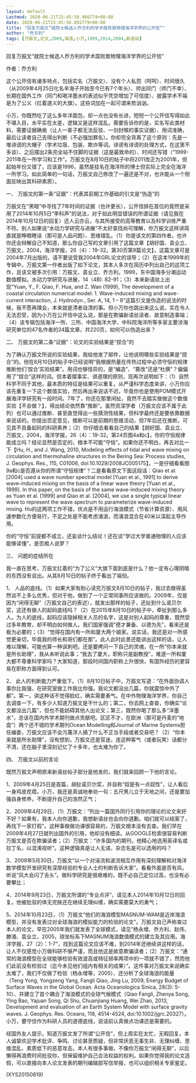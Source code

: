 ```yaml
---
layout: default
Lastmod: 2020-06-21T15:45:58.966774+00:00
date: 2020-06-21T15:45:56.892779+00:00
title: "回复万振文“就院士候选人乔方利的学术腐败致物理海洋学界的公开信”"
author: "乔方利"
tags: [万振文,论文,2009,海浪,小万,1999,2014,2004,新语丝]
---
```


回复万振文“就院士候选人乔方利的学术腐败致物理海洋学界的公开信”

作者：乔方利

这个公开信有诸多特点，包括实名（万振文）、没有个人私怨（呵呵）、时间很久（从2009年4月25日化名辛海子开始至今已有7个年头）、师出同门（师门不幸）、长期在国外工作（同门和喝洋墨水的表述似乎凭空增加了可信度）、披露学术不端是为了公义（扛着道义的大旗）。这些词加在一起可谓来势汹汹。

小万，你既然吃了这么多年洋面包，却一点也没有长进，短短一个公开信写得如此不堪入目，水平实在太差，逻辑又是这样混乱。需要告诉你的是，实名写此类材料，需要证据确凿（让人一辈子都无法反驳、一剑封喉的事实证据）、用词准确，最后让读者自己去得出判断（不必强加罪名）。你却完全背离了这个原则：先是一堆诽谤的大帽子（学术垃圾、包装、欺诈等词。诽谤有诽谤的处理方式，在这里不多谈）、之后摆出2条完全站不住脚的证据（这是最致命的）、时间还写错（“1999-2011年在一所学习和工作”。万振文在8月10日的帖子中将2011改正为2001年，但起始年份又错了，应该是1996，虽然是挂名在海洋所的博士但实际上完全在海洋一所学习。如此简单的一句话，万振文自己修改了一遍还是不对，也许能从一个侧面反映出其科研素质）。

一、	万振文的第一条“证据”：代表其前期工作基础的引文是“伪造”的

万振文在“黑暗”中寻找了7年时间的证据（也许更长），公开信排在首位的竟然是采用了2014年10月5日“李科声”的说法，对于如此明显错误的所谓证据（请见我在2014年10月12日的回复）还人云亦云，与其所接受的高等教育以及科学训练严重不符。别人如果说“水动力学研究与进展”不太好查找尚可理解，你万振文这样讲简直就是睁眼瞎话（那可是人品问题）、思维错乱。（1）你是该文的第四作者。也许你还会辩解自己不知道，那么你自己写的文章引用了这篇文章【胡好国、袁业立、万振文，2004，海洋学报，26（4）：19-32。第30页第9篇论文】，这篇文章可是2004年7月出版的，请不要说受我2004年GRL论文的误导；（2）在这本1999年的专辑中，万振文第一作者出版了如下论文，其本人多次在简历中列出自己的这项工作，且该文被多次引用：万振文、袁业立、乔方利，1999，东中国海多分潮运动数值模拟。水动力学研究与进展，14（4B): 82-91；（3）本来新语丝上出现“Yuan, Y., F. Qiao, F. Hua, and Z. Wan (1999), The development of a coastal circulation numerical model: 1. Wave-induced mixing and wave-current interaction, J. Hydrodyn., Ser. A, 14, 1 – 8”这篇引文是伪造的说法的时候，我不愿再理会，本来就是清者自清的事。但小万你也跳出来这么说，实在令人无法忍受，因为小万在公开信中这么说，那是在欺骗新语丝读者、故意制造事端；（4）该专辑包括海洋一所、三所、中国海洋大学、中科院海洋所等多家主要涉海研究单位的47名作者的24篇文章，共220页，如何可以伪造出来？

二、	万振文的第二条“证据”：论文的实验结果是“捏合”的

为了确认万振文所说的实验结果，我给他发了邮件，让他说明哪些实验结果是“捏合”的。他在8月10日的帖子中已经说明“我根据热量在传热过程中必须守恒的规律推断他们‘捏合’实验结果”。用词也够怪异的，是“编造”、“篡改”还是“杜撰”？偏偏用了“捏合”这样的词。但本着摆事实、讲道理的原则，现再次说明如下：（1）自然科学不同于其他，最本质的特征是结果可以重复。从严谨科学态度来讲，小万你应该先重复一下这个数值实验，然后再出来说话不迟，毕竟你也是使用POM模式开展海洋学研究有一段时间。7年了，你还在那里闲扯，竟然不去踏实做做这个数值实验【不会做？】，得出结论依然靠“推断”。虽然资深学者（万振文应该不属于此列）也可以通过推断、甚至直觉得出一些猜测性结果，但科学最终还是要依靠数据来说话的。你提出否定意见，推断可以是前期的思维活动，但7年后还在推断，可见其不具备起码的科研素养；（2）你仔细去看看自己的结果【胡好国、袁业立、万振文，2004，海洋学报，26（4）：19-32。第24页图4a和c】，你的守恒规律能成立吗？结论显然是否定的，根本不可能“守恒”。如果你还不明白，再去对比一下【Hu, H., and J. Wang, 2010, Modeling effects of tidal and wave mixing on circulation and thermohaline structures in the Bering Sea: Process studies, J. Geophys. Res., 115, C01006, doi:10.1029/2008JC005175】。一是仔细看看图9a和c是否遵从你的所谓“守恒规律”？二是看看原文下面这段话：Qiao et al. [2004] used a wave number spectral model [Yuan et al., 1991] to derive wave-induced mixing on the basis of a linear wave theory [Yuan et al., 1999]. In this paper, on the basis of the same wave-induced mixing theory as Yuan et al. [1999] and Qiao et al. [2004], we use a single typical linear wave to represent the wave spectrum to parameterize wave-induced mixing. Hu的这两项工作不错，优点是不用运行海浪模式（节省计算资源）、用风速参数化方便易行，不足之处是不能考虑涌浪，而涌浪混合在40米以深起主导作用。

你的“守恒”前提都不成立，还妄谈什么结论！还在谈“学过大学普通物理的人应该能够读懂”，是否痴人说梦？

三、	问题的症结所在

我一直在思考，万振文扛着的“为了公义”大旗下面到底是什么？他一定有心理阴暗的东西没有说出。从其8月10日的帖子终于看出了端倪。

1、	人品的底线。（1）如果大家有耐心读完万振文8月10日的帖子，我过去做得虽然谈不上多么优秀，但对于他，做到了一个正常同事所应该做的。2009年，仅是因为“闲得无聊”（万振文自己的表述），就发出那样的帖子，还扯到什么诺贝尔奖，这还有做人的起码底线吗？（2）在2015年8月10日的帖子中，牵扯到那么多人。为人的底线，起码应该隐掉相关人员的名字，这是对别人起码的尊重，既然受过多年教育，却不明白如何做人。我们国家强调“德才兼备、以德为先”，看来还是极为必要的；（3）“觉得在国内有一所和厦大两个娘家。说实话，我还是对一所感觉更亲切，毕竟我的师长和哥们都在那”。此人此时此景还能讲出这样的话，让人难以理解，可能也算一种讽刺吧。还是要拷问一下自己的灵魂，在一所“你本来就是所长助理”，我从未听说此事；“我去了厦大，职称只是副教授”，难道一所和厦大都不尊重科学家吗？大家知道，那段时间国内职称上升很快，有国外经历的更容易在职称方面得到认可。

2、	此人的判断能力严重低下。（1）8月10日帖子中，万振文写道：“在外面协调人事你比我强，在研究室做工作我比你强。我论文都没出几篇，你就震惊中外了都”。第一，讲这种话不觉得脸红，确实需要勇气。在中外物理海洋学界，你自己去调查一下，有多少人知道万振文是干什么的；第二，你去网上查查，你确实“论文都没出几篇”，但也不能妨碍其他人出论文；第三，既然你喝了那么多“洋墨水”，总该在国内外学术期刊做点贡献吧。区区不才，在欧洲（那可是丹麦的“地盘”）两个还不错的学术期刊Ocean Modelling和Journal of Marine Systems担任编委，万振文应该不会污蔑洋人搞了什么不正当手段或者交易吧？（2）“你本来就是所长助理”，没有想到，万振文还是官迷，连这种客气（或者玩笑）话都分不清，还在脑子里深刻记忆了十多年，也太难为你了。

四、	万振文以前的言论

既然万振文声明原来新语丝帖子部分是他发的，我们就来回顾一下他的言论。

1、2009年4月25日是首篇，胡扯诺贝尔奖，并自称“奴是有一点奴性”，让人看后一身鸡皮疙瘩。小万，我还是真诚地奉劝一句：五尺男儿立于天地之间，还是要加强自身修养，不断提升自己的浩然正气；

2、2009年4月29日，（1）万振文：“列出一篇国外同行引用你的理论的论文来好不好？如果有，我本人向你道歉，我想新语丝也会向你道歉。咱们就可以结案了，再找下一家打假”。这种事做做功课很容易的，万振文根本没有去查。我们早在2009年4月27日就列出国外的引用，他却没有细读。从GOOGLE检索很容易判断万振文是否在欺骗读者；（2）万振文：“许多国内的期刊，他精心地选用英译名或拉丁名，以混淆视听”。这种逻辑真是让人无语，杂志名是可以选用的吗？

3、2009年5月30日，万振文“以一个对湍流和波流相互作用有深刻理解和对海洋数学模型开发研究有深厚经验的专业人士的判断告诉大家”。看看外面是否有风，听说“风大会闪了舌头”。做科学研究是很艰难的，既不必自己定位过高，也没有必要攀比；

4、2014年9月23日，万振文所谓的“专业点评”，请见本人2014年10月12日的回复。他被批驳的体无完肤还在继续无理纠缠，确实需要莫大的勇气；

5、2014年10月23日，（1）万振文“他们的海浪模型MASNUM-WAM是近岸海浪模型，并没有发表过对全球海浪的模拟能力的检验的论文”。万振文自己声称查过本人的论文，早在2005年我们就发表了全球模式，请见“杨永增、乔方利、赵伟、滕涌、袁业立，2005，球坐标系下MASNUM海浪数值模式的建立及其应用。海洋学报，27（2）：1-7”，找到这篇论文应该不难，到2014年还继续讲这样的话，让人不仅感觉小万做科研不够严谨，而且他这是故意欺骗读者；（2）万振文：“通常的海浪模型在全球能够检验有效波高或特征频率两项中的一项就不错了，然而他们此前没有检验过（迄今未见他们组内有相关的成果）”。这件事对万振文来说确实太难了，我们不仅做了检验（杨永增等，2005）、还分析了全球海浪的能量（Teng Yong, Yongzeng Yang, Fangli Qiao, Jing Lu, 2009, Energy Budget of Surface Waves in the Global Ocean. Acta Oceanologica Sinica, 28(3): 5-10）、并建立了首个耦合了海浪模式的全球气候模式（Qiao Fangli, Zhenya Song, Ying Bao, Yajuan Song, Qi Shu, Chuanjiang Huang, Wei Zhao, 2013, Development and evaluation of an Earth System Model with surface gravity waves. J. Geophys. Res. Oceans, 118, 4514-4524, doi:10.1002/jgrc.20327）。小万，要守住作为科研人员的道德底线，说话前认真做点功课还是需要的。

经国外友人提示，知道万振文发了所谓“公开信”，但上周实在太忙，无暇回复。本人诚挚欢迎学术批评、争鸣、讨论甚至质疑，但非常厌恶无事生非、无理纠缠、思维混乱、素质低下的恶意攻击。本人有很多事做，不像你万振文“闲得无聊”，以后懒得再浪费时间批驳你，但保留维护自己合法权益的权利。如果你觉得我的论文造假，可以直接向本人论文发表的期刊编辑部写信举报，也可以组织相关专家鉴定。

(XYS20150819)

